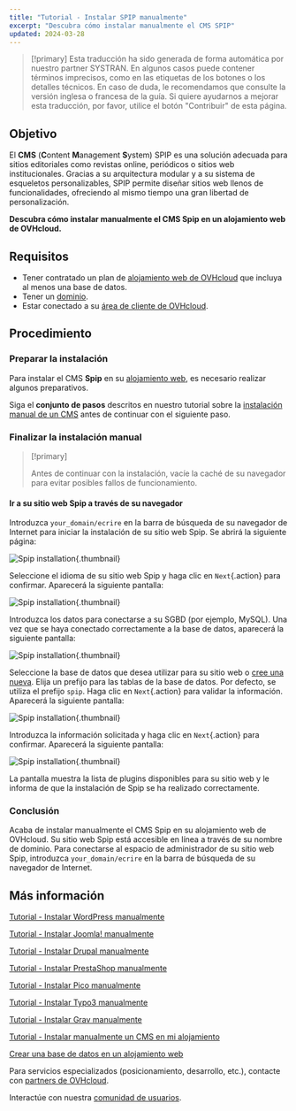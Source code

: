 ```yaml
---
title: "Tutorial - Instalar SPIP manualmente"
excerpt: "Descubra cómo instalar manualmente el CMS SPIP"
updated: 2024-03-28
---
```


> [!primary]
> Esta traducción ha sido generada de forma automática por nuestro partner SYSTRAN. En algunos casos puede contener términos imprecisos, como en las etiquetas de los botones o los detalles técnicos. En caso de duda, le recomendamos que consulte la versión inglesa o francesa de la guía. Si quiere ayudarnos a mejorar esta traducción, por favor, utilice el botón "Contribuir" de esta página.
>

## Objetivo

El **CMS** (**C**ontent **M**anagement **S**ystem) SPIP es una solución adecuada para sitios editoriales como revistas online, periódicos o sitios web institucionales. Gracias a su arquitectura modular y a su sistema de esqueletos personalizables, SPIP permite diseñar sitios web llenos de funcionalidades, ofreciendo al mismo tiempo una gran libertad de personalización.

**Descubra cómo instalar manualmente el CMS Spip en un alojamiento web de OVHcloud.**

## Requisitos

- Tener contratado un plan de [alojamiento web de OVHcloud](/links/web/hosting) que incluya al menos una base de datos.
- Tener un [dominio](/links/web/domains).
- Estar conectado a su [área de cliente de OVHcloud](/links/manager).

## Procedimiento

### Preparar la instalación

Para instalar el CMS **Spip** en su [alojamiento web](/links/web/hosting), es necesario realizar algunos preparativos.

Siga el **conjunto de pasos** descritos en nuestro tutorial sobre la [instalación manual de un CMS](/pages/web_cloud/web_hosting/cms_manual_installation) antes de continuar con el siguiente paso.

### Finalizar la instalación manual

> [!primary]
>
> Antes de continuar con la instalación, vacíe la caché de su navegador para evitar posibles fallos de funcionamiento.
>

#### Ir a su sitio web Spip a través de su navegador

Introduzca `your_domain/ecrire` en la barra de búsqueda de su navegador de Internet para iniciar la instalación de su sitio web Spip. Se abrirá la siguiente página:

![Spip installation](/pages/assets/screens/other/cms/spip/installation_first_step.png){.thumbnail}

Seleccione el idioma de su sitio web Spip y haga clic en `Next`{.action} para confirmar. Aparecerá la siguiente pantalla:

![Spip installation](/pages/assets/screens/other/cms/spip/installation_second_step.png){.thumbnail}

Introduzca los datos para conectarse a su SGBD (por ejemplo, MySQL). Una vez que se haya conectado correctamente a la base de datos, aparecerá la siguiente pantalla:

![Spip installation](/pages/assets/screens/other/cms/spip/installation_third_step.png){.thumbnail}

Seleccione la base de datos que desea utilizar para su sitio web o [cree una nueva](/pages/web_cloud/web_hosting/sql_create_database). Elija un prefijo para las tablas de la base de datos. Por defecto, se utiliza el prefijo `spip`. Haga clic en `Next`{.action} para validar la información. Aparecerá la siguiente pantalla:

![Spip installation](/pages/assets/screens/other/cms/spip/installation_fourth_step.png){.thumbnail}

Introduzca la información solicitada y haga clic en `Next`{.action} para confirmar. Aparecerá la siguiente pantalla:

![Spip installation](/pages/assets/screens/other/cms/spip/installation_fifth_step.png){.thumbnail}

La pantalla muestra la lista de plugins disponibles para su sitio web y le informa de que la instalación de Spip se ha realizado correctamente.

### Conclusión

Acaba de instalar manualmente el CMS Spip en su alojamiento web de OVHcloud. Su sitio web Spip está accesible en línea a través de su nombre de dominio. Para conectarse al espacio de administrador de su sitio web Spip, introduzca `your_domain/ecrire` en la barra de búsqueda de su navegador de Internet.

## Más información <a name="go-further"></a>

[Tutorial - Instalar WordPress manualmente](/pages/web_cloud/web_hosting/cms_manual_installation_wordpress)

[Tutorial - Instalar Joomla! manualmente](/pages/web_cloud/web_hosting/cms_manual_installation_joomla)

[Tutorial - Instalar Drupal manualmente](/pages/web_cloud/web_hosting/cms_manual_installation_drupal)

[Tutorial - Instalar PrestaShop manualmente](/pages/web_cloud/web_hosting/cms_manual_installation_prestashop)

[Tutorial - Instalar Pico manualmente](/pages/web_cloud/web_hosting/cms_manual_installation_pico)

[Tutorial - Instalar Typo3 manualmente](/pages/web_cloud/web_hosting/cms_manual_installation_typo3)

[Tutorial - Instalar Grav manualmente](/pages/web_cloud/web_hosting/cms_manual_installation_grav)

[Tutorial - Instalar manualmente un CMS en mi alojamiento](/pages/web_cloud/web_hosting/cms_manual_installation)

[Crear una base de datos en un alojamiento web](/pages/web_cloud/web_hosting/sql_create_database)
 
Para servicios especializados (posicionamiento, desarrollo, etc.), contacte con [partners de OVHcloud](/links/partner).
 
Interactúe con nuestra [comunidad de usuarios](/links/community).